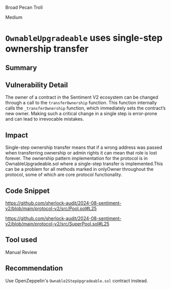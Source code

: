 Broad Pecan Troll

Medium

# `OwnableUpgradeable` uses single-step ownership transfer

## Summary

## Vulnerability Detail
The owner of a contract in the Sentiment V2 ecosystem can be changed through a call to the `transferOwnership` function. This function internally calls the `_transferOwnership` function, which immediately sets the contract’s new owner. Making such a critical change in a single step is error-prone and can lead to irrevocable mistakes.

## Impact
Single-step ownership transfer means that if a wrong address was passed when transferring ownership or admin rights it can mean that role is lost forever. The ownership pattern implementation for the protocol is in OwnableUpgradeable.sol where a single-step transfer is implemented.This can be a problem for all methods marked in onlyOwner throughout the protocol, some of which are core protocol functionality.

## Code Snippet
https://github.com/sherlock-audit/2024-08-sentiment-v2/blob/main/protocol-v2/src/Pool.sol#L25

https://github.com/sherlock-audit/2024-08-sentiment-v2/blob/main/protocol-v2/src/SuperPool.sol#L25
## Tool used

Manual Review

## Recommendation

Use OpenZeppelin's `Ownable2StepUpgradeable.sol` contract instead.